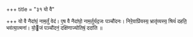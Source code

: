 +++
title = "३१ यो वै"

+++
यो वै नैदा॑घं॒ नाम॒र्तुं वेद॑। ए॒ष वै नैदा॑घो॒ नाम॒र्तुर्यद॒जः पञ्चौ॑दनः। निरे॒वाप्रि॑यस्य॒ भ्रातृ॑व्यस्य॒ श्रियं॑ दहति॒ भव॑त्या॒त्मना॑। यो॒जं पञ्चौ॑दनं॒ दक्षि॑णाज्योतिषं॒ ददा॑ति ॥